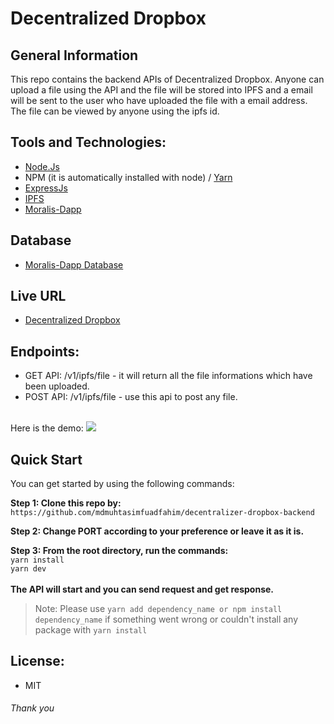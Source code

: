 # Decentralized Dropbox

## General Information

This repo contains the backend APIs of Decentralized Dropbox. Anyone can upload a file using the API and the file will be stored into IPFS and a email will be sent to the user who have uploaded the file with a email address. The file can be viewed by anyone using the ipfs id.

## Tools and Technologies:
  * <a href="https://nodejs.org/en/">Node.Js</a>
  * NPM (it is automatically installed with node) / <a href="https://yarnpkg.com/">Yarn</a>
  * <a href="https://expressjs.com/">ExpressJs</a>
  * <a href="https://ipfs.tech/">IPFS</a>
  * <a href="https://moralis.io/">Moralis-Dapp</a>

## Database
  * <a href="https://v1docs.moralis.io/moralis-dapp/database">Moralis-Dapp Database</a>
  
## Live URL
  * <a href="https://decentralized-dropbox-backend.herokuapp.com">Decentralized Dropbox</a>
  
## Endpoints:
  * GET API: /v1/ipfs/file - it will return all the file informations which have been uploaded.
  * POST API: /v1/ipfs/file - use this api to post any file.
  </br>
  Here is the demo:
  <img src="https://user-images.githubusercontent.com/69357704/185756948-a572f56f-a844-46ba-9efa-21dec192b44c.png">

## Quick Start
You can get started by using the following commands:</br>

**Step 1: Clone this repo by:** </br>
```https://github.com/mdmuhtasimfuadfahim/decentralizer-dropbox-backend```
</br>

**Step 2: Change PORT according to your preference or leave it as it is.**

**Step 3: From the root directory, run the commands:**</br>
  ```yarn install``` </br>
  ```yarn dev```</br>
</br>**The API will start and you can send request and get response.**</br>

> Note: Please use ```yarn add dependency_name or npm install dependency_name``` if something went wrong or couldn't install any package with ```yarn install```

## License:
  * MIT
 
###### Thank you
